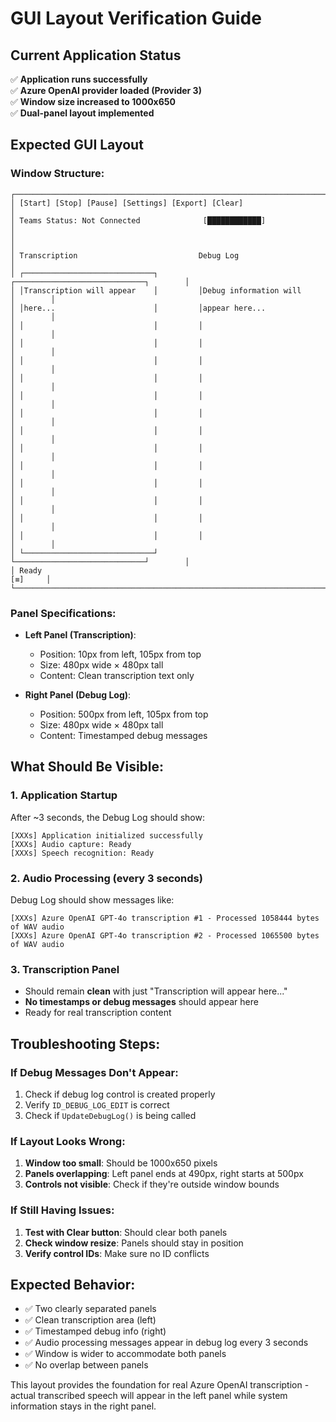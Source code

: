 # GUI Layout Verification Guide

## Current Application Status
✅ **Application runs successfully**  
✅ **Azure OpenAI provider loaded (Provider 3)**  
✅ **Window size increased to 1000x650**  
✅ **Dual-panel layout implemented**  

## Expected GUI Layout

### Window Structure:
```
┌─────────────────────────────────────────────────────────────────────────────────┐
│ [Start] [Stop] [Pause] [Settings] [Export] [Clear]                            │
│ Teams Status: Not Connected              [████████████]                       │
│                                                                                │
│ Transcription                           Debug Log                             │
│ ┌─────────────────────────────┐         ┌─────────────────────────────┐        │
│ │Transcription will appear    │         │Debug information will       │        │
│ │here...                      │         │appear here...               │        │
│ │                             │         │                             │        │
│ │                             │         │                             │        │
│ │                             │         │                             │        │
│ │                             │         │                             │        │
│ │                             │         │                             │        │
│ │                             │         │                             │        │
│ │                             │         │                             │        │
│ │                             │         │                             │        │
│ │                             │         │                             │        │
│ │                             │         │                             │        │
│ │                             │         │                             │        │
│ │                             │         │                             │        │
│ │                             │         │                             │        │
│ └─────────────────────────────┘         └─────────────────────────────┘        │
│ Ready                                                                  [≡]     │
└─────────────────────────────────────────────────────────────────────────────────┘
```

### Panel Specifications:
- **Left Panel (Transcription)**:
  - Position: 10px from left, 105px from top
  - Size: 480px wide × 480px tall
  - Content: Clean transcription text only

- **Right Panel (Debug Log)**:
  - Position: 500px from left, 105px from top  
  - Size: 480px wide × 480px tall
  - Content: Timestamped debug messages

## What Should Be Visible:

### 1. **Application Startup**
After ~3 seconds, the Debug Log should show:
```
[XXXs] Application initialized successfully
[XXXs] Audio capture: Ready
[XXXs] Speech recognition: Ready
```

### 2. **Audio Processing (every 3 seconds)**
Debug Log should show messages like:
```
[XXXs] Azure OpenAI GPT-4o transcription #1 - Processed 1058444 bytes of WAV audio
[XXXs] Azure OpenAI GPT-4o transcription #2 - Processed 1065500 bytes of WAV audio
```

### 3. **Transcription Panel**
- Should remain **clean** with just "Transcription will appear here..."
- **No timestamps or debug messages** should appear here
- Ready for real transcription content

## Troubleshooting Steps:

### If Debug Messages Don't Appear:
1. Check if debug log control is created properly
2. Verify `ID_DEBUG_LOG_EDIT` is correct
3. Check if `UpdateDebugLog()` is being called

### If Layout Looks Wrong:
1. **Window too small**: Should be 1000x650 pixels
2. **Panels overlapping**: Left panel ends at 490px, right starts at 500px
3. **Controls not visible**: Check if they're outside window bounds

### If Still Having Issues:
1. **Test with Clear button**: Should clear both panels
2. **Check window resize**: Panels should stay in position
3. **Verify control IDs**: Make sure no ID conflicts

## Expected Behavior:
- ✅ Two clearly separated panels
- ✅ Clean transcription area (left)
- ✅ Timestamped debug info (right)
- ✅ Audio processing messages appear in debug log every 3 seconds
- ✅ Window is wider to accommodate both panels
- ✅ No overlap between panels

This layout provides the foundation for real Azure OpenAI transcription - actual transcribed speech will appear in the left panel while system information stays in the right panel.